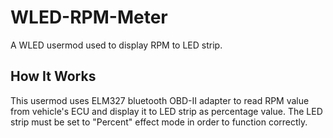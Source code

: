 # WLED-RPM-Meter
A WLED usermod used to display RPM to LED strip.

## How It Works
This usermod uses ELM327 bluetooth OBD-II adapter to read RPM value from vehicle's ECU and display it to LED strip as percentage value. The LED strip must be set to "Percent" effect mode in order to function correctly.